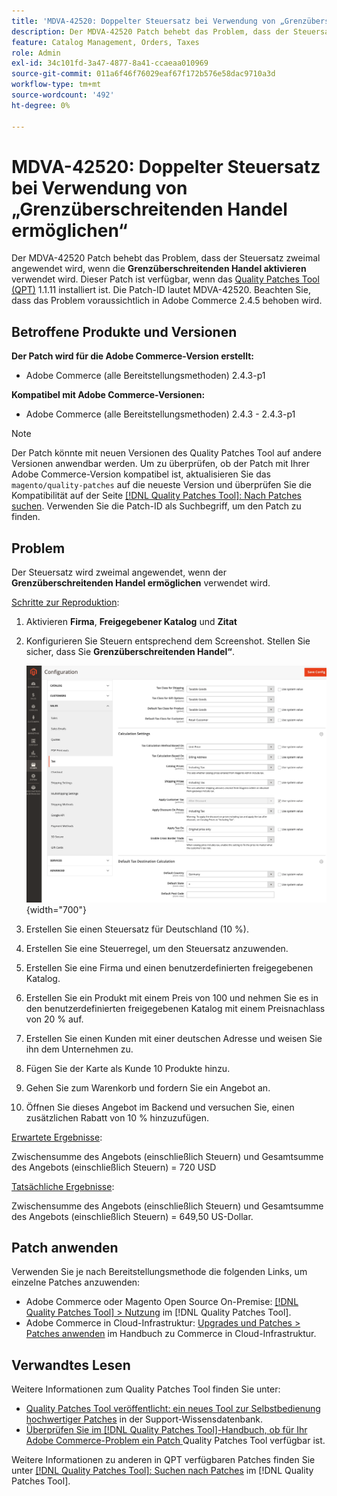 ```yaml
---
title: 'MDVA-42520: Doppelter Steuersatz bei Verwendung von „Grenzüberschreitenden Handel ermöglichen“'
description: Der MDVA-42520 Patch behebt das Problem, dass der Steuersatz zweimal angewendet wird, wenn die **Grenzüberschreitenden Handel aktivieren** verwendet wird. Dieser Patch ist verfügbar, wenn das [Quality Patches Tool (QPT)](https://experienceleague.adobe.com/de/docs/commerce-operations/tools/quality-patches-tool/quality-patches-tool-to-self-serve-quality-patches) 1.1.11 installiert ist. Die Patch-ID lautet MDVA-42520. Beachten Sie, dass das Problem voraussichtlich in Adobe Commerce 2.4.5 behoben wird.
feature: Catalog Management, Orders, Taxes
role: Admin
exl-id: 34c101fd-3a47-4877-8a41-ccaeaa010969
source-git-commit: 011a6f46f76029eaf67f172b576e58dac9710a3d
workflow-type: tm+mt
source-wordcount: '492'
ht-degree: 0%

---
```


# MDVA-42520: Doppelter Steuersatz bei Verwendung von „Grenzüberschreitenden Handel ermöglichen“

Der MDVA-42520 Patch behebt das Problem, dass der Steuersatz zweimal angewendet wird, wenn die **Grenzüberschreitenden Handel aktivieren** verwendet wird. Dieser Patch ist verfügbar, wenn das [Quality Patches Tool (QPT)](https://experienceleague.adobe.com/de/docs/commerce-operations/tools/quality-patches-tool/quality-patches-tool-to-self-serve-quality-patches) 1.1.11 installiert ist. Die Patch-ID lautet MDVA-42520. Beachten Sie, dass das Problem voraussichtlich in Adobe Commerce 2.4.5 behoben wird.

## Betroffene Produkte und Versionen

**Der Patch wird für die Adobe Commerce-Version erstellt:**

* Adobe Commerce (alle Bereitstellungsmethoden) 2.4.3-p1

**Kompatibel mit Adobe Commerce-Versionen:**

* Adobe Commerce (alle Bereitstellungsmethoden) 2.4.3 - 2.4.3-p1

>[!NOTE]
>
>Der Patch könnte mit neuen Versionen des Quality Patches Tool auf andere Versionen anwendbar werden. Um zu überprüfen, ob der Patch mit Ihrer Adobe Commerce-Version kompatibel ist, aktualisieren Sie das `magento/quality-patches` auf die neueste Version und überprüfen Sie die Kompatibilität auf der Seite [[!DNL Quality Patches Tool]: Nach Patches suchen](https://experienceleague.adobe.com/de/docs/commerce-operations/tools/quality-patches-tool/quality-patches-tool-to-self-serve-quality-patches). Verwenden Sie die Patch-ID als Suchbegriff, um den Patch zu finden.

## Problem

Der Steuersatz wird zweimal angewendet, wenn der **Grenzüberschreitenden Handel ermöglichen** verwendet wird.

<u>Schritte zur Reproduktion</u>:

1. Aktivieren **Firma**, **Freigegebener Katalog** und **Zitat**
1. Konfigurieren Sie Steuern entsprechend dem Screenshot. Stellen Sie sicher, dass Sie **Grenzüberschreitenden Handel“**.

   ![Steuereinstellungen](/help/assets/tools/tax_settings_1.png){width="700"}

1. Erstellen Sie einen Steuersatz für Deutschland (10 %).
1. Erstellen Sie eine Steuerregel, um den Steuersatz anzuwenden.
1. Erstellen Sie eine Firma und einen benutzerdefinierten freigegebenen Katalog.
1. Erstellen Sie ein Produkt mit einem Preis von 100 und nehmen Sie es in den benutzerdefinierten freigegebenen Katalog mit einem Preisnachlass von 20 % auf.
1. Erstellen Sie einen Kunden mit einer deutschen Adresse und weisen Sie ihn dem Unternehmen zu.
1. Fügen Sie der Karte als Kunde 10 Produkte hinzu.
1. Gehen Sie zum Warenkorb und fordern Sie ein Angebot an.
1. Öffnen Sie dieses Angebot im Backend und versuchen Sie, einen zusätzlichen Rabatt von 10 % hinzuzufügen.

<u>Erwartete Ergebnisse</u>:

Zwischensumme des Angebots (einschließlich Steuern) und Gesamtsumme des Angebots (einschließlich Steuern) = 720 USD

<u>Tatsächliche Ergebnisse</u>:

Zwischensumme des Angebots (einschließlich Steuern) und Gesamtsumme des Angebots (einschließlich Steuern) = 649,50 US-Dollar.

## Patch anwenden

Verwenden Sie je nach Bereitstellungsmethode die folgenden Links, um einzelne Patches anzuwenden:

* Adobe Commerce oder Magento Open Source On-Premise: [[!DNL Quality Patches Tool] > Nutzung](/help/tools/quality-patches-tool/usage.md) im [!DNL Quality Patches Tool].
* Adobe Commerce in Cloud-Infrastruktur: [Upgrades und Patches > Patches anwenden](https://experienceleague.adobe.com/docs/commerce-cloud-service/user-guide/develop/upgrade/apply-patches.html?lang=de) im Handbuch zu Commerce in Cloud-Infrastruktur.

## Verwandtes Lesen

Weitere Informationen zum Quality Patches Tool finden Sie unter:

* [Quality Patches Tool veröffentlicht: ein neues Tool zur Selbstbedienung hochwertiger Patches](https://experienceleague.adobe.com/de/docs/commerce-operations/tools/quality-patches-tool/quality-patches-tool-to-self-serve-quality-patches) in der Support-Wissensdatenbank.
* [Überprüfen Sie im [!DNL Quality Patches Tool]-Handbuch, ob für Ihr Adobe Commerce-Problem ein Patch ](/help/tools/quality-patches-tool/patches-available-in-qpt/check-patch-for-magento-issue-with-magento-quality-patches.md) Quality Patches Tool verfügbar ist.

Weitere Informationen zu anderen in QPT verfügbaren Patches finden Sie unter [[!DNL Quality Patches Tool]: Suchen nach Patches](https://experienceleague.adobe.com/tools/commerce-quality-patches/index.html?lang=de) im [!DNL Quality Patches Tool].
